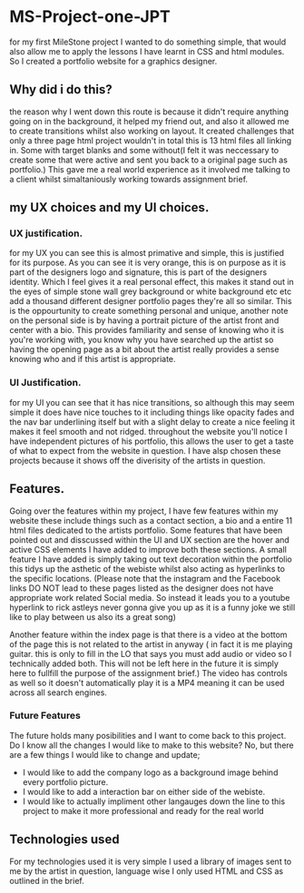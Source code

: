 # MS-Project-one-JPT

for my first MileStone project I wanted to do something simple, that would also allow me to apply the lessons I have learnt in CSS and html modules.
So I created a portfolio website for a graphics designer.

## Why did i do this?

the reason why I went down this route is because it didn't require anything going on in the background, it helped my friend out, and also it allowed me to create transitions
whilst also working on layout. It created challenges that only a three page html project wouldn't in total this is 13 html files all linking in. Some with target blanks
and some without(I felt it was neccessary to create some that were active and sent you back to a original page such as portfolio.) This gave me a real world experience
as it involved me talking to a client whilst simaltaniously working towards assignment brief.

## my UX choices and my UI choices.

### UX justification. 
for my UX you can see this is almost primative and simple, this is justified for its purpose. As you can see it is very orange, this is on purpose as it is part of
the designers logo and signature, this is part of the designers identity. Which I feel gives it a real personal effect, this makes it stand out in the eyes of simple
stone wall grey background or white background etc etc add a thousand different designer portfolio pages they're all so similar. This is the oppourtunity to create something
personal and unique, another note on the personal side is by having a portrait picture of the artist front and center with a bio. This provides familiarity and sense of knowing
who it is you're working with, you know why you have searched up the artist so having the opening page as a bit about the artist really provides a sense knowing who and if this
artist is appropriate.

### UI Justification.
for my UI you can see that it has nice transitions, so although this may seem simple it does have nice touches to it including things like opacity fades and the nav bar
underlining itself but with a slight delay to create a nice feeling it makes it feel smooth and not ridged. throughout the website you'll notice I have independent pictures
of his portfolio, this allows the user to get a taste of what to expect from the website in question. I have alsp chosen these projects because it shows off the diverisity 
of the artists in question.

## Features.

Going over the features within my project, I have few features within my website these include things such as a contact section, a bio and a entire 11 html files dedicated to the
artists portfolio. Some features that have been pointed out and disscussed within the UI and UX section are the hover and active CSS elements I have added to improve both these
sections. A small feature I have added is simply taking out text decoration within the portfolio this tidys up the asthetic of the webiste whilst also acting as hyperlinks to
the specific locations. (Please note that the instagram and the Facebook links DO NOT lead to these pages listed as the designer does not have appropriate work related Social 
media. So instead it leads you to a youtube hyperlink to rick astleys never gonna give you up as it is a funny joke we still like to play between us also its a great song)

Another feature within the index page is that there is a video at the bottom of the page this is not related to the artist in anyway ( in fact it is me playing guitar.
this is only to fill in the LO that says you must add audio or video so I technically added both. This will not be left here in the future it is simply here to fullfill the 
purpose of the assignment brief.) The video has controls as well so it doesn't automatically play it is a MP4 meaning it can be used across all search engines. 

### Future Features

The future holds many posibilities and I want to come back to this project. Do I know all the changes I would like to make to this website? No, but there are a few things
I would like to change and update;
 
 * I would like to add the company logo as a background image behind every portfolio picture. 
 * I would like to add a interaction bar on either side of the webiste. 
 * I would like to actually impliment other langauges down the line to this project to make it more professional and ready for the real world

## Technologies used

For my technologies used it is very simple I used a library of images sent to me by the artist in question, language wise I only used HTML and CSS as outlined in the brief.

 

